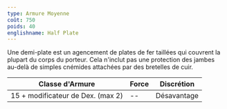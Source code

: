 ```yaml
---
type: Armure Moyenne
coût: 750
poids: 40
englishname: Half Plate
---
```


Une demi-plate est un agencement de plates de fer taillées qui couvrent la plupart du corps du porteur. Cela n'inclut pas une protection des jambes au-delà de simples cnémides attachées par des bretelles de cuir.

| Classe d'Armure                   | Force | Discrétion |
| --------------------------------- | ----- | ---------- |
| 15 + modificateur de Dex. (max 2) | --    | Désavantage         |

